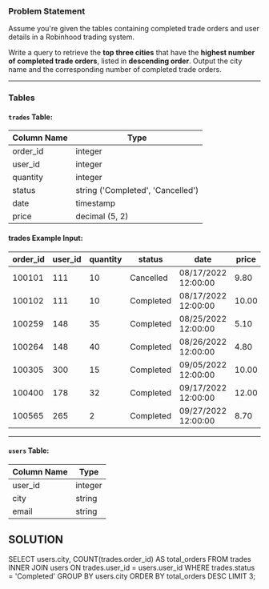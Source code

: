### Problem Statement

Assume you're given the tables containing completed trade orders and user details in a Robinhood trading system.

Write a query to retrieve the **top three cities** that have the **highest number of completed trade orders**, listed in **descending order**. Output the city name and the corresponding number of completed trade orders.

---

### Tables

#### `trades` Table:

| Column Name | Type                              |
| ----------- | --------------------------------- |
| order_id    | integer                           |
| user_id     | integer                           |
| quantity    | integer                           |
| status      | string ('Completed', 'Cancelled') |
| date        | timestamp                         |
| price       | decimal (5, 2)                    |

#### trades Example Input:

| order_id | user_id | quantity | status    | date                | price |
| -------- | ------- | -------- | --------- | ------------------- | ----- |
| 100101   | 111     | 10       | Cancelled | 08/17/2022 12:00:00 | 9.80  |
| 100102   | 111     | 10       | Completed | 08/17/2022 12:00:00 | 10.00 |
| 100259   | 148     | 35       | Completed | 08/25/2022 12:00:00 | 5.10  |
| 100264   | 148     | 40       | Completed | 08/26/2022 12:00:00 | 4.80  |
| 100305   | 300     | 15       | Completed | 09/05/2022 12:00:00 | 10.00 |
| 100400   | 178     | 32       | Completed | 09/17/2022 12:00:00 | 12.00 |
| 100565   | 265     | 2        | Completed | 09/27/2022 12:00:00 | 8.70  |

---

#### `users` Table:

| Column Name | Type    |
| ----------- | ------- |
| user_id     | integer |
| city        | string  |
| email       | string  |

## SOLUTION

SELECT
users.city,
COUNT(trades.order_id) AS total_orders
FROM trades
INNER JOIN users
ON trades.user_id = users.user_id
WHERE trades.status = 'Completed'
GROUP BY users.city
ORDER BY total_orders DESC
LIMIT 3;
